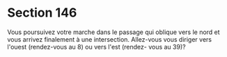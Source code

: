 # Section 146

Vous poursuivez votre marche dans le passage qui oblique vers le 
nord et vous arrivez finalement à une intersection. Allez-vous 
vous diriger vers l'ouest (rendez-vous au 8) ou vers l'est (rendez-
vous au 39)?